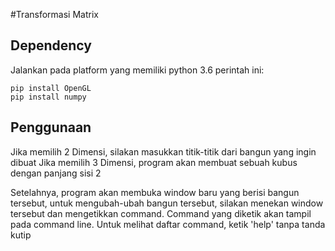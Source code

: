 #Transformasi Matrix

## Dependency

Jalankan pada platform yang memiliki python 3.6 perintah ini:

```
pip install OpenGL
pip install numpy
```

## Penggunaan

Jika memilih 2 Dimensi, silakan masukkan titik-titik dari bangun yang ingin dibuat
Jika memilih 3 Dimensi, program akan membuat sebuah kubus dengan panjang sisi 2

Setelahnya, program akan membuka window baru yang berisi bangun tersebut, untuk mengubah-ubah bangun tersebut, silakan menekan window tersebut dan mengetikkan command. Command yang diketik akan tampil pada command line. Untuk melihat daftar command, ketik 'help' tanpa tanda kutip